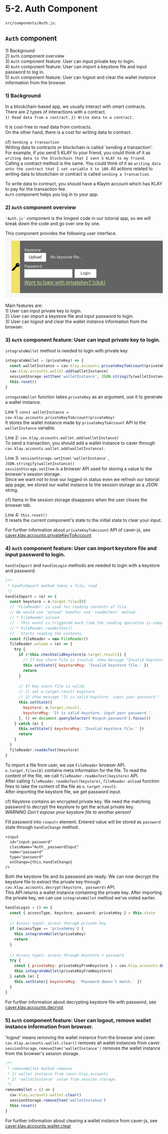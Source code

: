 # 5-2. Auth Component

`src/components/Auth.js`:

## `Auth` component

1\) Background  
2\) `Auth` component overview  
3\) `Auth` component feature: User can input private key to login.  
4\) `Auth` component feature: User can import a keystore file and input password to log in.  
5\) `Auth` component feature: User can logout and clear the wallet instance information from the browser.

### 1\) Background

In a blockchain-based app, we usually interact with smart contracts.  
There are 2 types of interactions with a contract.  
`1) Read data from a contract.` `2) Write data to a contract.`

It is cost-free to read data from contracts.  
On the other hand, there is a cost for writing data to contract.

cf\) `Sending a transaction`  
Writing data to contracts or blockchain is called 'sending a transaction'.  
For example, if you send 5 KLAY to your friend, you could think of it as `writing data to the blockchain that I sent 5 KLAY to my friend`.  
Calling a contract method is the same. You could think of it as `writing data onto the contract that I set variable X to 100`. All actions related to writing data to blockchain or contract is called `sending a transaction`.

To write data to contract, you should have a Klaytn account which has KLAY to pay for the transaction fee.  
`Auth` component helps you log in to your app.

### 2\) `Auth` component overview

`'Auth.js'` component is the longest code in our tutorial app, so we will break down the code and go over one by one.

This component provides the following user interface. ![auth-component](../images/tutorial-auth-component.png)

Main features are:  
1\) User can input private key to login.  
2\) User can import a keystore file and input password to login.  
3\) User can logout and clear the wallet instance information from the browser.

### 3\) `Auth` component feature: User can input private key to login.

`integrateWallet` method is needed to login with private key.

```javascript
integrateWallet = (privateKey) => {
  const walletInstance = cav.klay.accounts.privateKeyToAccount(privateKey)
  cav.klay.accounts.wallet.add(walletInstance)
  sessionStorage.setItem('walletInstance', JSON.stringify(walletInstance))
  this.reset()
}
```

`integateWallet` function takes `privateKey` as an argument, use it to generate a wallet instance.

Line 1: `const walletInstance = cav.klay.accounts.privateKeyToAccount(privateKey)`  
It stores the wallet instance made by `privateKeyToAccount` API to the `walletInstance` variable.

Line 2: `cav.klay.accounts.wallet.add(walletInstance)`  
To send a transaction, you should add a wallet instance to caver through `cav.klay.accounts.wallet.add(walletInstance)`.

Line 3: `sessionStorage.setItem('walletInstance', JSON.stringify(walletInstance))`  
`sessionStorage.setItem` is a browser API used for storing a value to the browser's session storage.  
Since we want not to lose our logged-in status even we refresh our tutorial app page, we stored our wallet instance to the session storage as a JSON string.

cf\) Items in the session storage disappears when the user closes the browser tab.

Line 4: `this.reset()`  
It resets the current component's state to the initial state to clear your input.

For further information about `privateKeyToAccount` API of caver-js, see [caver.klay.accounts.privateKeyToAccount](https://docs.klaytn.com/sdk/caverjs/caver.klay.accounts#privatekeytoaccount)

### 4\) `Auth` component feature: User can import keystore file and input password to login.

`handleImport` and `handleLogin` methods are needed to login with a keystore and password.

```javascript
/**
 * handleImport method takes a file, read
 */
handleImport = (e) => {
  const keystore = e.target.files[0]
  // 'FileReader' is used for reading contents of file.
  // We would use 'onload' handler and 'readAsText' method.
  // * FileReader.onload
  // - This event is triggered each time the reading operation is completed.
  // * FileReader.readAsText()
  // - Starts reading the contents.
  const fileReader = new FileReader()
  fileReader.onload = (e) => {
    try {
      if (!this.checkValidKeystore(e.target.result)) {
        // If key store file is invalid, show message "Invalid keystore file."
        this.setState({ keystoreMsg: 'Invalid keystore file.' })
        return
      }

      // If key store file is valid,
      // 1) set e.target.result keystore
      // 2) show message "It is valid keystore. input your password."
      this.setState({
        keystore: e.target.result,
        keystoreMsg: 'It is valid keystore. input your password.',
      }, () => document.querySelector('#input-password').focus())
    } catch (e) {
      this.setState({ keystoreMsg: 'Invalid keystore file.' })
      return
    }
  }
  fileReader.readAsText(keystore)
}
```

To import a file from user, we use `FileReader` browser API.  
`e.target.files[0]` contains meta information for the file. To read the content of the file, we call `fileReader.readAsText(keystore)` API.  
After calling `fileReader.readAsText(keystore)`, `fileReader.onload` function fires to take the content of the file as `e.target.result`.  
After importing the keystore file, we get password input.

cf\) Keystore contains an encrypted private key. We need the matching password to decrypt the keystore to get the actual private key.  
*WARNING Don't expose your keystore file to another person!*

Fill password into `<input>` element. Entered value will be stored as `password` state through `handleChange` method.

```markup
<input
  id="input-password"
  className="Auth__passwordInput"
  name="password"
  type="password"
  onChange={this.handleChange}
/>
```

Both the keystore file and its password are ready. We can now decrypt the keystore file to extract the private key through `cav.klay.accounts.decrypt(keystore, password)` API.  
This API returns a wallet instance containing the private key. After importing the private key, we can use `integrateWallet` method we've visted earlier.

```javascript
handleLogin = () => {
  const { accessType, keystore, password, privateKey } = this.state

  // Access type2: access thorugh private key
  if (accessType == 'privateKey') {
    this.integrateWallet(privateKey)
    return
  }

  // Access type1: access through keystore + password
  try {
    const { privateKey: privateKeyFromKeystore } = cav.klay.accounts.decrypt(keystore, password)
    this.integrateWallet(privateKeyFromKeystore)
  } catch (e) {
    this.setState({ keystoreMsg: `Password doesn't match.` })
  }
}
```

For further information about decrypting keystore file with password, see [caver.klay.accounts.decrypt](https://docs.klaytn.com/sdk/caverjs/caver.klay.accounts#decrypt)

### 5\) `Auth` component feature: User can logout, remove wallet instance information from browser.

'logout' means removing the wallet instance from the browser and caver.  
`cav.klay.accounts.wallet.clear()` removes all wallet instances from caver.  
`sessionStorage.removeItem('walletInstance')` removes the wallet instance from the browser's session storage.

```javascript
/**
 * removeWallet method removes
 * 1) wallet instance from caver.klay.accounts
 * 2) 'walletInstance' value from session storage.
 */
removeWallet = () => {
  cav.klay.accounts.wallet.clear()
  sessionStorage.removeItem('walletInstance')
  this.reset()
}
```

For further information about clearing a wallet instance from caver-js, see [caver.klay.accounts.wallet.clear](https://docs.klaytn.com/sdk/caverjs/caver.klay.accounts#wallet-clear)